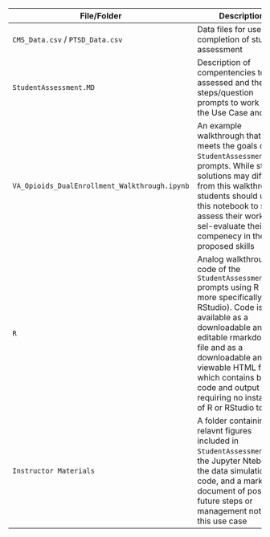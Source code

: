 

|**File/Folder**| **Description**|
|------|------|
|`CMS_Data.csv` / `PTSD_Data.csv` | Data files for use in completion of student assessment|
|`StudentAssessment.MD`| Description of compentencies to be assessed and the steps/question prompts to work with the Use Case and|
|`VA_Opioids_DualEnrollment_Walkthrough.ipynb`| An example walkthrough that meets the goals of the `StudentAssessment.MD`'s prompts. While student solutions may differ from this walkthrough, students should use this notebook to self-assess their work and sel-evaluate their compenecy in the proposed skills|
|`R`|Analog walkthrough code of the `StudentAssessment.MD` prompts using R (and more specifically RStudio). Code is available as a downloadable and editable rmarkdown file and as a downloadable and viewable HTML file, which contains both code and output while requiring no installation of R or RStudio to view|
|`Instructor Materials`|A folder containing relavnt figures included in `StudentAssessment.MD`, the Jupyter Ntebook of the data simulation code, and a markdown document of possible future steps or management notes of this use case|
